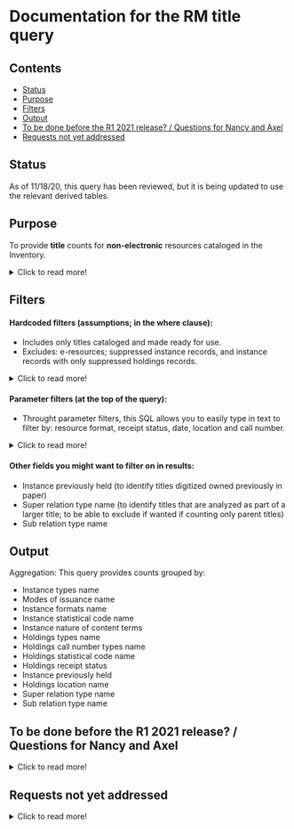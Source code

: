 # Documentation for the RM title query

## Contents
* [Status](https://github.com/LM-15/falltest/blob/main/README.md#status)
* [Purpose](https://github.com/LM-15/falltest/blob/main/README.md#purpose)
* [Filters](https://github.com/LM-15/falltest/blob/main/README.md#filters)
* [Output](https://github.com/LM-15/falltest/blob/main/README.md#output)
* [To be done before the R1 2021 release? / Questions for Nancy and Axel](https://github.com/LM-15/falltest/blob/main/README.md#to-be-done-before-the-r1-2021-release--questions-for-nancy-and-axel) 
* [Requests not yet addressed](https://github.com/LM-15/falltest/blob/main/README.md#requests-not-yet-addressed) 


## Status
As of 11/18/20, this query has been reviewed, but it is being updated to use the relevant derived tables.

## Purpose
To provide **title** counts for **non-electronic** resources cataloged in the Inventory.  

<details>
  <summary>Click to read more!</summary>
  
  * Provides unique title counts (i.e., only one count if more than one copy/subscription).  
  * Each institution will want to modify this query to suit their local needs. This query was built to include many of the measures commonly used to get overall title counts, such as those that record bibliographic format and library location information. Some parameter filters are available.  We also try to spell out which assumptions are made, some of which individual institutions may need to adjust. 
  * Queries to count e-resources (whether tracked through the ERM or the Inventory) are available separately. Each reporter must know where their institution’s various resources are tracked and should find the needed reports as appropriate, adding together counts if needed, and avoiding any duplication if possible.
  * Note that it is generally assumed that if you need a holdings count as of a certain date, you take it on that date; while you may be able to use processing dates to exclude resources newly added after a certain date, you cannot get back titles that were withdrawn or transferred.
  * Local and national definitions can be updated from year to year; be sure to review for needed changes.
  </details>
  
  ## Filters
  
  #### Hardcoded filters (assumptions; in the where clause):
* Includes only titles cataloged and made ready for use.
* Excludes: e-resources; suppressed instance records, and instance records with only suppressed holdings records.  

<details>
  <summary>Click to read more!</summary>
  
  * Each instance has a holdings record.  Each holdings record has a permanent location.
  * Excludes suppressed instance records (instance discovery suppress value is “true”)
  * [When this field becomes available:] Excludes instance records that do not have at least one unsuppressed holdings record (all holdings discovery suppress values are “true”)
  * [This hardcoded filter is currently commented out because of a lack of test data.] Includes only those titles cataloged and made ready for use (records with instance statuses names of “cataloged” or “batch loaded”).  Note that if your institution sets an instance status of, e.g., "pda unpurchased" you can exclude unpurchased patron driven acquisitions items if needed. 
  * This query is intended to exclude e-resources. It excludes instance records with instance format names of “computer – online resource” or “ISNULL,”  and excludes instance records with holdings library names of “Online” or “ISNULL.” These values many need to be updated for your local needs.
  </details>
  
#### Parameter filters (at the top of the query):

* Throught parameter filters, this SQL allows you to easily type in text to filter by: resource format, receipt status, date, location and call number.  

<details>
  <summary>Click to read more!</summary>
  
  * Resource format: (Reporters need to know how their institution's records format information locally; it may use one of more of these commonly used fields, but not all of them.)
    * Instance types name (e.g., text, video, computer dataset, etc.)  (query allows up to three selected simultaneously)
    * Instance formats name (e.g., video – videocassette, unmediated – sheet, microform – microfilm roll, etc.)  (query allows up to three selected simultaneously)
    * Instance nature of content terms (e.g., autobiography, journal, newspaper, research report, etc.)
    * Instance statistical code name
    * Holdings statistical code name
    * Inventory modes of issuance name (e.g., serial, integrating resource, single unit, unspecified, etc.)
    * Holdings types name (e.g., physical, electronic, serial, mutli-part monograph, etc.)
* Receipt status:
  * Holdings receipt status (e.g., not currently received)
* Date:
  * Cataloged date (allows you to specify start and end date)
* Location: (where housed) (institutions with a consortial database may need to filter with their institutional location information to verify ownership (i.e., presence of instance record alone not enough))
  * Holdings permanent location id
  * Holdings location name
  * Holdings campus name
  * Holdings institution name
* Call number:
  * Holdings call number types name (e.g., LC, NLM, Dewey Decimal, etc.)
  * Holdings call number (note that the call number field is a text string only (no breakouts); you may want to use truncation symbols as suggested in the filter to get at call number ranges)
  </details>
  
  #### Other fields you might want to filter on in results:
    * Instance previously held  (to identify titles digitized owned previously in paper)
    * Super relation type name  (to identify titles that are analyzed as part of a larger title; to be able to exclude if wanted if counting only parent titles)
    * Sub relation type name

## Output
Aggregation: This query provides counts grouped by:
* Instance types name
* Modes of issuance name
* Instance formats name
* Instance statistical code name
* Instance nature of content terms
* Holdings types name
* Holdings call number types name
* Holdings statistical code name
* Holdings receipt status
* Instance previously held
* Holdings location name
* Super relation type name  
* Sub relation type name

## To be done before the R1 2021 release? / Questions for Nancy and Axel
<details>
  <summary>Click to read more!</summary>
  
* Remove the query comments that say we will add more values to exclude e-resources (we added some text above to indicate institutions may need to adjust the values).
* language - should we add?  Appears to be available in the Instance JSON info. It is supposed to be repeatable. I think Laura D. said that the first language would be the primary language if there is one.  Will the source record provide language information in a more standardized way eventually?
* If the holdings discover suppress field becomes available, add it and update the query commenting.
* Un-comment-out the hardcoded filter for instance statuses which we commented out because of a lack of test data. 
* Is "date published" usable yet?  Or will the data be better from the source records?  It is listed in the query in the MAIN TABLES WITH NEEDED COLUMNS commented section of the query, but also in the STILL IN PROGRESS section of the query.
* Axel, is the note about using institutinal locations (in the readme paramter filters section) good enough on the consortial database issue?
* About filtering by call nubmer: all we can advise is using truncation for the call number fitler, right?  No changes on call number parts being separated right?
* "super relation type name"; "sub relation type name"  Can we document what we think these fields are useful for? Are we using them to identify titles that are titles analyzed from within a larger title; to be able to exclude if wanted if counting only parent titles?  I noticed that there is a "bound with" value for the inventory instance relationships types name measure, but I think earlier notes say Laura Daniels thought bound with info would be best through the holdings record (a true/false measure)?
* Do I have the output correct?
* What to call the next section if not "Requests not yet addressed."  (Some ealier suggestions:  in progress; items to take into consideration; items to keep in mind)
* Do we want to add acquistion method to identify items recieved as gifts, or is that measure too unreliable?
* Do we want to add inventory statistical code types?  Chicago uses?
* What is the difference between permanent loc and library name?
* Will folks think it's odd that we're not counting e-resources tracked in the Inventory in the same query?  Guess not maybe for items.
* * Is Instance previously held to identify titles digitized owned previously in paper?
  </details>
  
## Requests not yet addressed
<details>
  <summary>Click to read more!</summary>
  
  See this page for additional information recorded by the Resource Management reporters: https://wiki.folio.org/x/OA8uAg 
  * Counting separately multiple formats cataloged on the same instance record (maybe by unique instances and unique holdings formats?)
  * Information tracked possibly through holdings records notes?: previous bindings, copy notes, dedications, inscriptions, left by decedents?
  * When fields available?:
    * country of publication (source record)
    * geographic area code (source record)
    * is open access (source record?)
    * withdrawn in timeframe (instance supresssed with status update date in timeframe??)
    * transferred within the institution in a time period
    * has retention requirements / is an obligatory copy (have retention policy field on holdings?)
    * is government document
    * acquired as part of a project
    * identifying records for collections like CRL if in catalog, so can be excluded for national reporting
  </details>
